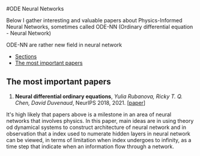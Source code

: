 #ODE Neural Networks

Below I gather interesting and valuable papers about Physics-Informed Neural Networks, sometimes called ODE-NN (Ordinary differential equation - Neural Network)

ODE-NN are rather new field in neural network

- [Sections](#sections)
 - [The most important papers](#The-most-important-papers)

## The most important papers 

1. **Neural differential ordinary equations**, *Yulia Rubanova, Ricky T. Q. Chen, David Duvenaud*, NeurIPS 2018, 2021. [[paper](https://arxiv.org/pdf/1806.07366.pdf)]

It's high likely that papers above is a milestone in an area of neural networks that involves physics. In this paper, main ideas are in using theory od dynamical systems to construct architecture of neural network and in observation that a index used to numerate hidden layers in neural network can be viewed, in terms of limitation when index undergoes to infinity, as a time step that indicate when an information flow through a network.